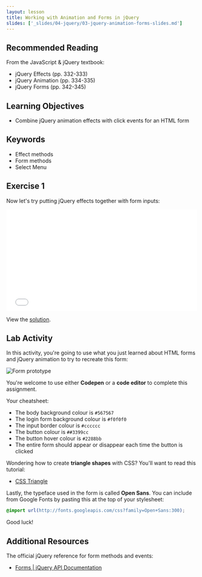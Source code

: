 ```yaml
---
layout: lesson
title: Working with Animation and Forms in jQuery
slides: ['_slides/04-jquery/03-jquery-animation-forms-slides.md']
---
```


## Recommended Reading

From the JavaScript & jQuery textbook:

- jQuery Effects (pp. 332-333)
- jQuery Animation (pp. 334-335)
- jQuery Forms (pp. 342-345)

## Learning Objectives

- Combine jQuery animation effects with click events for an HTML form

## Keywords

- Effect methods
- Form methods
- Select Menu

## Exercise 1

Now let's try putting jQuery effects together with form inputs:

<iframe height='268' scrolling='no' src='//codepen.io/redacademy/embed/xGVmEq/?height=268&theme-id=0&default-tab=js' frameborder='no' allowtransparency='true' allowfullscreen='true' style='width: 100%;'>See the Pen <a href='http://codepen.io/redacademy/pen/xGVmEq/'>xGVmEq</a> by RED Academy (<a href='http://codepen.io/redacademy'>@redacademy</a>) on <a href='http://codepen.io'>CodePen</a>.
</iframe>

View the [solution](http://codepen.io/redacademy/pen/YXWKdz).

## Lab Activity

In this activity, you're going to use what you just learned about HTML forms and jQuery animation to try to recreate this form:

![Form prototype](/public/files/labs/jquery-form-lab.gif)

You're welcome to use either **Codepen** or a **code editor** to complete this assignment.

Your cheatsheet:

- The body background colour is `#567567`
- The login form background colour is `#f0f0f0`
- The input border colour is `#cccccc`
- The button colour is `##3399cc`
- The button hover colour is `#2288bb`
- The entire form should appear or disappear each time the button is clicked

Wondering how to create **triangle shapes** with CSS? You'll want to read this tutorial:

- [CSS Triangle](https://css-tricks.com/snippets/css/css-triangle/)

Lastly, the typeface used in the form is called **Open Sans**. You can include from Google Fonts by pasting this at the top of your stylesheet:

```css
@import url(http://fonts.googleapis.com/css?family=Open+Sans:300);
```

Good luck!

## Additional Resources

The official jQuery reference for form methods and events:

- [Forms | jQuery API Documentation](https://api.jquery.com/category/forms/)
